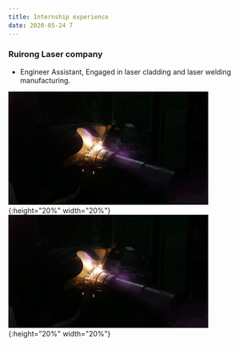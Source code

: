 ```yaml
---
title: Internship experience
date: 2020-05-24 7
---
```


###  Ruirong Laser company
* Engineer Assistant, Engaged in laser cladding and laser welding manufacturing.

![p3](https://github.com/HonFii/resume/raw/master/_posts/Additive%20manufacturing.gif){:height="20%" width="20%"} ![p3](https://github.com/HonFii/resume/raw/master/_posts/Additive%20manufacturing.gif){:height="20%" width="20%"}

